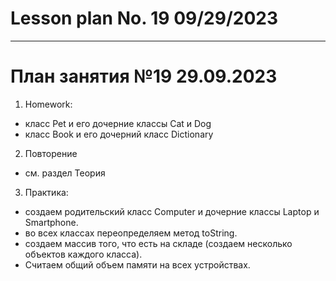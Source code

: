 # Lesson plan No. 19 09/29/2023


___________________________________________

# План занятия №19 29.09.2023

1. Homework:
- класс Pet и его дочерние классы Cat и Dog
- класс Book и его дочерний класс Dictionary

2. Повторение 
- см. раздел Теория
 

3. Практика:

- создаем родительский класс Computer и дочерние классы Laptop и Smartphone.
- во всех классах переопределяем метод toString.
- создаем массив того, что есть на складе (создаем несколько объектов каждого класса).
- Считаем общий объем памяти на всех устройствах.